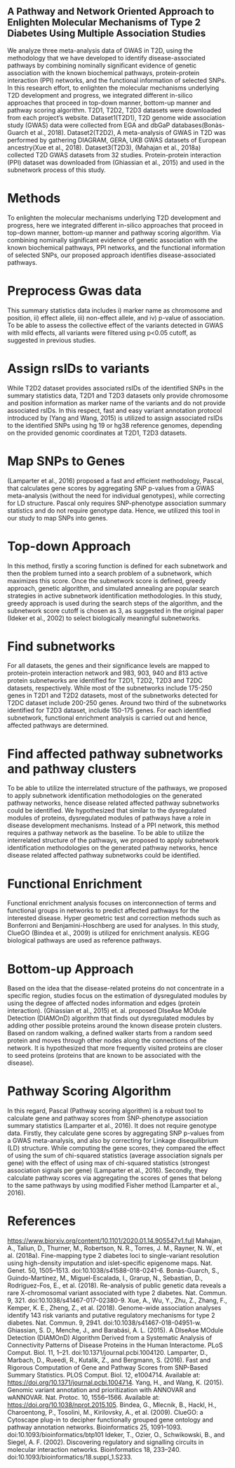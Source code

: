 ## A Pathway and Network Oriented Approach to Enlighten Molecular Mechanisms of Type 2 Diabetes Using Multiple Association Studies

We analyze three meta-analysis data of GWAS in T2D, using the methodology that we have developed to identify disease-associated pathways by combining nominally significant evidence of genetic association with the known biochemical pathways, protein-protein interaction (PPI) networks, and the functional information of selected SNPs. In this research effort, to enlighten the molecular mechanisms underlying T2D development and progress, we integrated different in-silico approaches that proceed in top-down manner, bottom-up manner and pathway scoring algorithm.
T2D1, T2D2, T2D3 datasets were downloaded from each project’s website. Dataset1(T2D1), T2D genome wide association study (GWAS) data were collected from EGA and dbGaP databases(Bonàs-Guarch et al., 2018). Dataset2(T2D2), A meta-analysis of GWAS in T2D was performed by gathering DIAGRAM, GERA, UKB GWAS datasets of European ancestry(Xue et al., 2018). Dataset3(T2D3), (Mahajan et al., 2018a) collected T2D GWAS datasets from 32 studies.
Protein-protein interaction (PPI) dataset was downloaded from (Ghiassian et al., 2015) and used in the subnetwork process of this study. 
# Methods
To enlighten the molecular mechanisms underlying T2D development and progress, here we integrated different in-silico approaches that proceed in top-down manner, bottom-up manner and pathway scoring algorithm. Via combining nominally significant evidence of genetic association with the known biochemical pathways, PPI networks, and the functional information of selected SNPs, our proposed approach identifies disease-associated pathways.
# Preprocess Gwas data
This summary statistics data includes i) marker name as chromosome and position, ii) effect allele, iii) non-effect allele, and iv) p-value of association. To be able to assess the collective effect of the variants detected in GWAS with mild effects, all variants were filtered using p<0.05 cutoff, as suggested in previous studies.
# Assign rsIDs to variants
While T2D2 dataset provides associated rsIDs of the identified SNPs in the summary statistics data, T2D1 and T2D3 datasets only provide chromosome and position information as marker name of the variants and do not provide associated rsIDs. In this respect, fast and easy variant annotation protocol introduced by (Yang and Wang, 2015) is utilized to assign associated rsIDs to the identified SNPs using hg 19 or hg38 reference genomes, depending on the provided genomic coordinates at T2D1, T2D3 datasets. 
# Map SNPs to Genes
(Lamparter et al., 2016) proposed a fast and efficient methodology, Pascal, that calculates gene scores by aggregating SNP p-values from a GWAS meta-analysis (without the need for individual genotypes), while correcting for LD structure. Pascal only requires SNP-phenotype association summary statistics and do not require genotype data. Hence, we utilized this tool in our study to map SNPs into genes. 
# Top-down Approach
In this method, firstly a scoring function is defined for each subnetwork and then the problem turned into a search problem of a subnetwork, which maximizes this score. Once the subnetwork score is defined, greedy approach, genetic algorithm, and simulated annealing are popular search strategies in active subnetwork identification methodologies. In this study, greedy approach is used during the search steps of the algorithm, and the subnetwork score cutoff is chosen as 3, as suggested in the original paper (Ideker et al., 2002) to select biologically meaningful subnetworks.
# Find subnetworks
For all datasets, the genes and their significance levels are mapped to protein-protein interaction network and 983, 903, 940 and 813 active protein subnetworks are identified for T2D1, T2D2, T2D3 and T2DC datasets, respectively. While most of the subnetworks include 175-250 genes in T2D1 and T2D2 datasets, most of the subnetworks detected for T2DC dataset include 200-250 genes. Around two third of the subnetworks identified for T2D3 dataset, include 150-175 genes. For each identified subnetwork, functional enrichment analysis is carried out and hence, affected pathways are determined.
# Find affected pathway subnetworks and pathway clusters
To be able to utilize the interrelated structure of the pathways, we proposed to apply subnetwork identification methodologies on the generated pathway networks, hence disease related affected pathway subnetworks could be identified. We hypothesized that similar to the dysregulated modules of proteins, dysregulated modules of pathways have a role in disease development mechanisms. Instead of a PPI network, this method requires a pathway network as the baseline. To be able to utilize the interrelated structure of the pathways, we proposed to apply subnetwork identification methodologies on the generated pathway networks, hence disease related affected pathway subnetworks could be identified.
# Functional Enrichment
Functional enrichment analysis focuses on interconnection of terms and functional groups in networks to predict affected pathways for the interested disease. Hyper geometric test and correction methods such as Bonferroni and Benjamini-Hoschberg are used for analyses. In this study, ClueGO (Bindea et al., 2009) is utilized for enrichment analysis. KEGG biological pathways are used as reference pathways.
# Bottom-up Approach 
Based on the idea that the disease-related proteins do not concentrate in a specific region, studies focus on the estimation of dysregulated modules by using the degree of affected nodes information and edges (protein interaction). (Ghiassian et al., 2015) et. al. proposed DIseAse MOdule Detection (DIAMOnD) algorithm that finds out dysregulated modules by adding other possible proteins around the known disease protein clusters. Based on random walking, a defined walker starts from a random seed protein and moves through other nodes along the connections of the network. It is hypothesized that more frequently visited proteins are closer to seed proteins (proteins that are known to be associated with the disease).
# Pathway Scoring Algorithm
In this regard, Pascal (Pathway scoring algorithm) is a robust tool to calculate gene and pathway scores from SNP-phenotype association summary statistics (Lamparter et al., 2016). It does not require genotype data. Firstly, they calculate gene scores by aggregating SNP p-values from a GWAS meta-analysis, and also by correcting for Linkage disequilibrium (LD) structure. While computing the gene scores, they compared the effect of using the sum of chi-squared statistics (average association signals per gene) with the effect of using max of chi-squared statistics (strongest association signals per gene) (Lamparter et al., 2016). Secondly, they calculate pathway scores via aggregating the scores of genes that belong to the same pathways by using modified Fisher method (Lamparter et al., 2016).
# References 
https://www.biorxiv.org/content/10.1101/2020.01.14.905547v1.full
Mahajan, A., Taliun, D., Thurner, M., Robertson, N. R., Torres, J. M., Rayner, N. W., et al. (2018a). Fine-mapping type 2 diabetes loci to single-variant resolution using high-density imputation and islet-specific epigenome maps. Nat. Genet. 50, 1505–1513. doi:10.1038/s41588-018-0241-6.
Bonàs-Guarch, S., Guindo-Martínez, M., Miguel-Escalada, I., Grarup, N., Sebastian, D., Rodriguez-Fos, E., et al. (2018). Re-analysis of public genetic data reveals a rare X-chromosomal variant associated with type 2 diabetes. Nat. Commun. 9, 321. doi:10.1038/s41467-017-02380-9.
Xue, A., Wu, Y., Zhu, Z., Zhang, F., Kemper, K. E., Zheng, Z., et al. (2018). Genome-wide association analyses identify 143 risk variants and putative regulatory mechanisms for type 2 diabetes. Nat. Commun. 9, 2941. doi:10.1038/s41467-018-04951-w.
Ghiassian, S. D., Menche, J., and Barabási, A. L. (2015). A DIseAse MOdule Detection (DIAMOnD) Algorithm Derived from a Systematic Analysis of Connectivity Patterns of Disease Proteins in the Human Interactome. PLoS Comput. Biol. 11, 1–21. doi:10.1371/journal.pcbi.1004120.
Lamparter, D., Marbach, D., Rueedi, R., Kutalik, Z., and Bergmann, S. (2016). Fast and Rigorous Computation of Gene and Pathway Scores from SNP-Based Summary Statistics. PLOS Comput. Biol. 12, e1004714. Available at: https://doi.org/10.1371/journal.pcbi.1004714.
Yang, H., and Wang, K. (2015). Genomic variant annotation and prioritization with ANNOVAR and wANNOVAR. Nat. Protoc. 10, 1556–1566. Available at: https://doi.org/10.1038/nprot.2015.105.
Bindea, G., Mlecnik, B., Hackl, H., Charoentong, P., Tosolini, M., Kirilovsky, A., et al. (2009). ClueGO: a Cytoscape plug-in to decipher functionally grouped gene ontology and pathway annotation networks. Bioinformatics 25, 1091–1093. doi:10.1093/bioinformatics/btp101
Ideker, T., Ozier, O., Schwikowski, B., and Siegel, A. F. (2002). Discovering regulatory and signalling circuits in molecular interaction networks. Bioinformatics 18, 233–240. doi:10.1093/bioinformatics/18.suppl_1.S233.


 
